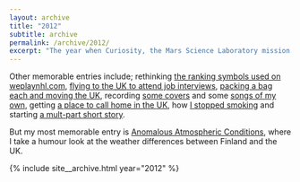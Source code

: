```yaml
---
layout: archive
title: "2012"
subtitle: archive
permalink: /archive/2012/
excerpt: "The year when Curiosity, the Mars Science Laboratory mission's rover, successfully lands on Mars."
---
```

Other memorable entries include; rethinking [the ranking symbols used on weplaynhl.com][rankings], [flying to the <abbr title="United Kingdom" class="small-caps">UK</abbr> to attend job interviews][upandaway], [packing a bag each and moving the <abbr class="small-caps">UK</abbr>][fish], recording [some covers][sitt-1] and some [songs of my own][sitt-2], getting [a place to call home in the <abbr class="small-caps">UK</abbr>][alan], how [I stopped smoking][cigarette] and starting [a mult-part short story][rainy-night-1].

But my most memorable entry is [Anomalous Atmospheric Conditions][weather], where I take a humour look at the weather differences between Finland and the <abbr class="small-caps">UK</abbr>.

[rainy-night-1]: /blog/a-rainy-night-on-drury-lane
[cigarette]: /blog/how-i-learned-to-stop-worrying-and-love-the-cigarette
[alan]: /blog/living-in-alan-with-alan
[sitt-1]: /blog/the-sittingbourne-sessions
[sitt-2]: /blog/the-sittingbourne-sessions-part-ii
[fish]: /blog/so-long-and-thanks-for-all-the-fish
[upandaway]: /blog/up-up-and-away
[rankings]: /blog/imagine-that-my-rank-is-higher
[weather]: /blog/anomalous-atmospheric-conditions
[2012]: /archive/2012

{% include site__archive.html year="2012" %}